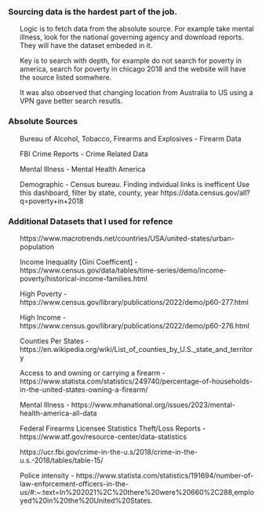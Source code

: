 <h3>Sourcing data is the hardest part of the job. </h3> 
<ol> Logic is to fetch data from the absolute source. For example take mental illness, look for the national governing agency and download reports.
They will have the dataset embeded in it. </ol>
<ol> Key is to search with depth, for example do not search for poverty in america, search for poverty in chicago 2018 and the website will have the source listed somwhere.</ol> 
<ol> It was also observed that changing location from Australia to US using a VPN gave better search resutls. </ol> 

<h3> Absolute Sources </h3>
<ol>Bureau of Alcohol, Tobacco, Firearms and Explosives - Firearm Data </ol>
<ol>FBI Crime Reports - Crime Related Data </ol>
<ol>Mental Illness - Mental Health America </ol>
<ol>Demographic - Census bureau. Finding indvidual links is inefficent
Use this dashboard, filter by state, county, year https://data.census.gov/all?q=poverty+in+2018
</ol>


<h3>Additional Datasets that I used for refence </h3> 
<ol>https://www.macrotrends.net/countries/USA/united-states/urban-population </ol>
<ol>Income Inequality [Gini Coefficent] - https://www.census.gov/data/tables/time-series/demo/income-poverty/historical-income-families.html</ol>
<ol>High Poverty - https://www.census.gov/library/publications/2022/demo/p60-277.html</ol>
<ol>High Income - https://www.census.gov/library/publications/2022/demo/p60-276.html</ol>
<ol>Counties Per States - https://en.wikipedia.org/wiki/List_of_counties_by_U.S._state_and_territory </ol>
<ol>Access to and owning or carrying a firearm - https://www.statista.com/statistics/249740/percentage-of-households-in-the-united-states-owning-a-firearm/ </ol>
<ol>Mental Illness - https://www.mhanational.org/issues/2023/mental-health-america-all-data</ol>
<ol>Federal Firearms Licensee Statistics Theft/Loss Reports - https://www.atf.gov/resource-center/data-statistics</ol>
<ol>https://ucr.fbi.gov/crime-in-the-u.s/2018/crime-in-the-u.s.-2018/tables/table-15/ </ol>
<ol>Police intensity - https://www.statista.com/statistics/191694/number-of-law-enforcement-officers-in-the-us/#:~:text=In%202021%2C%20there%20were%20660%2C288,employed%20in%20the%20United%20States. </ol>